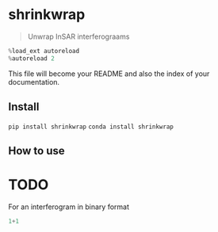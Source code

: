 # shrinkwrap
> Unwrap InSAR interferograams


```python
%load_ext autoreload
%autoreload 2
```

This file will become your README and also the index of your documentation.

## Install

`pip install shrinkwrap`
`conda install shrinkwrap`

## How to use

# TODO

For an interferogram in binary format

```python
1+1
```
